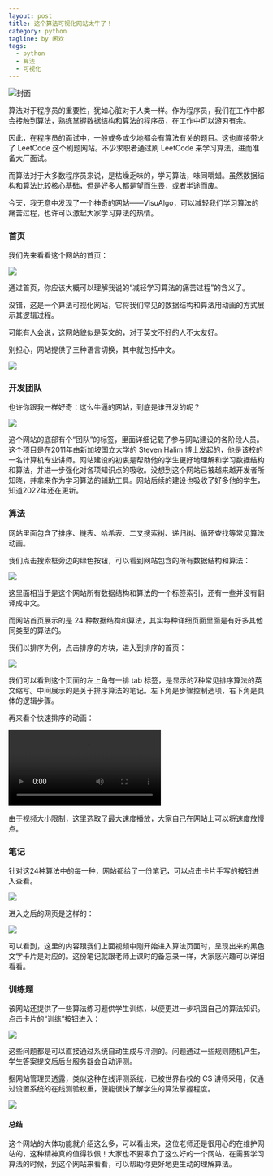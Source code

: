 ```yaml
---
layout: post
title: 这个算法可视化网站太牛了！
category: python
tagline: by 闲欢
tags: 
  - python
  - 算法
  - 可视化
---
```



![封面](http://www.justdopython.com/assets/images/2022/02/visualgo/0.png)

算法对于程序员的重要性，犹如心脏对于人类一样。作为程序员，我们在工作中都会接触到算法，熟练掌握数据结构和算法的程序员，在工作中可以游刃有余。

因此，在程序员的面试中，一般或多或少地都会有算法有关的题目。这也直接带火了 LeetCode 这个刷题网站。不少求职者通过刷 LeetCode 来学习算法，进而准备大厂面试。

而算法对于大多数程序员来说，是枯燥乏味的，学习算法，味同嚼蜡。虽然数据结构和算法比较核心基础，但是好多人都是望而生畏，或者半途而废。

今天，我无意中发现了一个神奇的网站——VisuAlgo，可以减轻我们学习算法的痛苦过程，也许可以激起大家学习算法的热情。

### 首页

我们先来看看这个网站的首页：

![](http://www.justdopython.com/assets/images/2022/02/visualgo/1.png)

通过首页，你应该大概可以理解我说的“减轻学习算法的痛苦过程”的含义了。

没错，这是一个算法可视化网站，它将我们常见的数据结构和算法用动画的方式展示其逻辑过程。

可能有人会说，这网站貌似是英文的，对于英文不好的人不太友好。

别担心，网站提供了三种语言切换，其中就包括中文。

![](http://www.justdopython.com/assets/images/2022/02/visualgo/2.png)

### 开发团队

也许你跟我一样好奇：这么牛逼的网站，到底是谁开发的呢？

![](http://www.justdopython.com/assets/images/2022/02/visualgo/3.png)

这个网站的底部有个“团队”的标签，里面详细记载了参与网站建设的各阶段人员。这个项目是在2011年由新加坡国立大学的 Steven Halim 博士发起的，他是该校的一名计算机专业讲师。网站建设的初衷是帮助他的学生更好地理解和学习数据结构和算法，并进一步强化对各项知识点的吸收。没想到这个网站已被越来越开发者所知晓，并拿来作为学习算法的辅助工具。网站后续的建设也吸收了好多他的学生，知道2022年还在更新。

### 算法

网站里面包含了排序、链表、哈希表、二叉搜索树、递归树、循环查找等常见算法动画。

我们点击搜索框旁边的绿色按钮，可以看到网站包含的所有数据结构和算法：

![](http://www.justdopython.com/assets/images/2022/02/visualgo/4.png)

这里面相当于是这个网站所有数据结构和算法的一个标签索引，还有一些并没有翻译成中文。

而网站首页展示的是 24 种数据结构和算法，其实每种详细页面里面是有好多其他同类型的算法的。

我们以排序为例，点击排序的方块，进入到排序的首页：

![](http://www.justdopython.com/assets/images/2022/02/visualgo/5.png)

我们可以看到这个页面的左上角有一排 tab 标签，是显示的7种常见排序算法的英文缩写。中间展示的是关于排序算法的笔记。左下角是步骤控制选项，右下角是具体的逻辑步骤。

再来看个快速排序的动画：

![](http://www.justdopython.com/assets/images/2022/02/visualgo/7.mp4)

由于视频大小限制，这里选取了最大速度播放，大家自己在网站上可以将速度放慢点。

### 笔记

针对这24种算法中的每一种，网站都给了一份笔记，可以点击卡片手写的按钮进入查看。

![](http://www.justdopython.com/assets/images/2022/02/visualgo/7.png)

进入之后的网页是这样的：

![](http://www.justdopython.com/assets/images/2022/02/visualgo/8.png)

可以看到，这里的内容跟我们上面视频中刚开始进入算法页面时，呈现出来的黑色文字卡片是对应的。这份笔记就跟老师上课时的备忘录一样，大家感兴趣可以详细看看。


### 训练题

该网站还提供了一些算法练习题供学生训练，以便更进一步巩固自己的算法知识。点击卡片的“训练”按钮进入：

![](http://www.justdopython.com/assets/images/2022/02/visualgo/9.png)

这些问题都是可以直接通过系统自动生成与评测的。问题通过一些规则随机产生，学生答案提交后后台服务器会自动评测。

据网站管理员透露，类似这种在线评测系统，已被世界各校的 CS 讲师采用，仅通过设置系统的在线测验权重，便能很快了解学生的算法掌握程度。

![](http://www.justdopython.com/assets/images/2022/02/visualgo/10.png)

#### 总结

这个网站的大体功能就介绍这么多，可以看出来，这位老师还是很用心的在维护网站的，这种精神真的值得钦佩！大家也不要辜负了这么好的一个网站，在需要学习算法的时候，到这个网站来看看，可以帮助你更好地更生动的理解算法。


